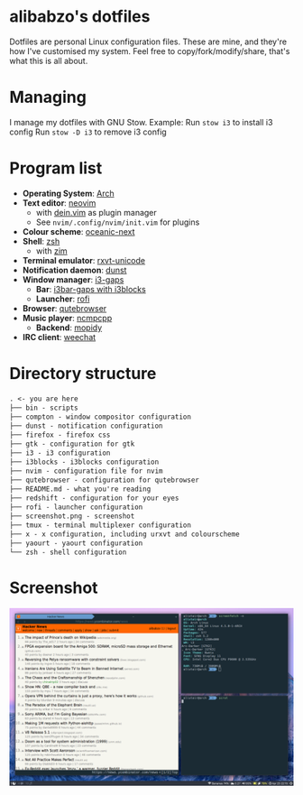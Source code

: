 # alibabzo's dotfiles

Dotfiles are personal Linux configuration files.
These are mine, and they're how I've customised my system.
Feel free to copy/fork/modify/share, that's what this is all about.

# Managing

I manage my dotfiles with GNU Stow. Example:
Run `stow i3` to install i3 config
Run `stow -D i3` to remove i3 config

# Program list

* **Operating System**: [Arch](https://www.archlinux.org)
* **Text editor**: [neovim](http://neovim.io)
  * with [dein.vim](https://github.com/Shougo/dein.vim) as plugin manager
  * See `nvim/.config/nvim/init.vim` for plugins
* **Colour scheme**: [oceanic-next](https://github.com/voronianski/oceanic-next-color-scheme)
* **Shell**: [zsh](https://www.zsh.org)
  * with [zim](https://github.com/Eriner/zim)
* **Terminal emulator**: [rxvt-unicode](http://software.schmorp.de/pkg/rxvt-unicode.html)
* **Notification daemon**: [dunst](https://github.com/knopwob/dunst)
* **Window manager**: [i3-gaps](https://github.com/Airblader/i3)
  * **Bar**: [i3bar-gaps with i3blocks](https://github.com/vivien/i3blocks)
  * **Launcher**: [rofi](https://github.com/DaveDavenport/rofi)
* **Browser**: [qutebrowser](https://github.com/The-Compiler/qutebrowser)
* **Music player**: [ncmpcpp](http://rybczak.net/ncmpcpp/)
  * **Backend**: [mopidy](https://www.mopidy.com/)
* **IRC client**: [weechat](https://weechat.org/)

# Directory structure

```
. <- you are here
├── bin - scripts
├── compton - window compositor configuration
├── dunst - notification configuration
├── firefox - firefox css
├── gtk - configuration for gtk
├── i3 - i3 configuration
├── i3blocks - i3blocks configuration
├── nvim - configuration file for nvim
├── qutebrowser - configuration for qutebrowser
├── README.md - what you're reading
├── redshift - configuration for your eyes
├── rofi - launcher configuration
├── screenshot.png - screenshot
├── tmux - terminal multiplexer configuration
├── x - x configuration, including urxvt and colourscheme
├── yaourt - yaourt configuration
└── zsh - shell configuration

```
# Screenshot
[![homescreen](https://github.com/alibabzo/dotfiles/raw/master/screenshot.png)](screenshot)
